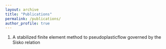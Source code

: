 ```yaml
---
layout: archive
title: "Publications"
permalink: /publications/
author_profile: true
---
```


1. A stabilized finite element method to pseudoplasticflow governed by the Sisko relation 

